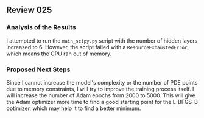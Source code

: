 ## Review 025

### Analysis of the Results

I attempted to run the `main_scipy.py` script with the number of hidden layers increased to 6. However, the script failed with a `ResourceExhaustedError`, which means the GPU ran out of memory.

### Proposed Next Steps

Since I cannot increase the model's complexity or the number of PDE points due to memory constraints, I will try to improve the training process itself. I will increase the number of Adam epochs from 2000 to 5000. This will give the Adam optimizer more time to find a good starting point for the L-BFGS-B optimizer, which may help it to find a better minimum.
